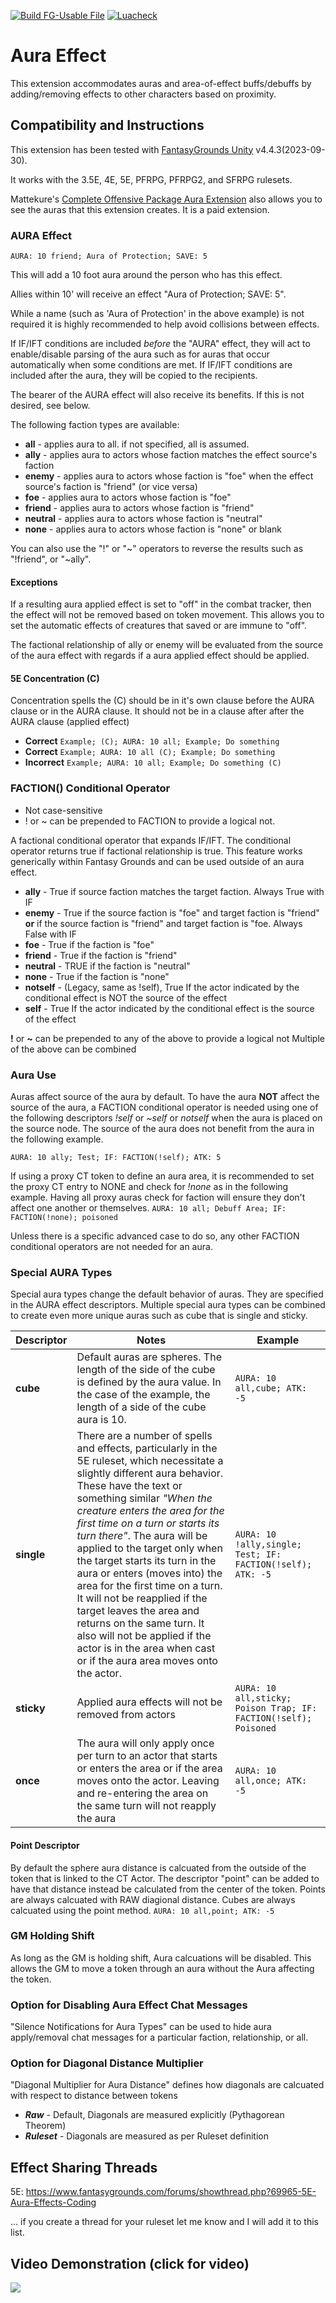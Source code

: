 [![Build FG-Usable File](https://github.com/FG-Unofficial-Developers-Guild/FG-Aura-Effect/actions/workflows/create-ext.yml/badge.svg)](https://github.com/FG-Unofficial-Developers-Guild/FG-Aura-Effect/actions/workflows/create-ext.yml) [![Luacheck](https://github.com/FG-Unofficial-Developers-Guild/FG-Aura-Effect/actions/workflows/luacheck.yml/badge.svg)](https://github.com/FG-Unofficial-Developers-Guild/FG-Aura-Effect/actions/workflows/luacheck.yml)

# Aura Effect

This extension accommodates auras and area-of-effect buffs/debuffs by adding/removing effects to other characters based on proximity.

## Compatibility and Instructions

This extension has been tested with [FantasyGrounds Unity](https://www.fantasygrounds.com/home/FantasyGroundsUnity.php) v4.4.3(2023-09-30).

It works with the 3.5E, 4E, 5E, PFRPG, PFRPG2, and SFRPG rulesets.

Mattekure's [Complete Offensive Package Aura Extension](https://forge.fantasygrounds.com/shop/items/620/view) also allows you to see the auras that this extension creates. It is a paid extension.

### AURA Effect

```AURA: 10 friend; Aura of Protection; SAVE: 5```

This will add a 10 foot aura around the person who has this effect.

Allies within 10' will receive an effect "Aura of Protection; SAVE: 5".

While a name (such as 'Aura of Protection' in the above example) is not required it is highly recommended to help avoid collisions between effects.

If IF/IFT conditions are included *before* the "AURA" effect, they will act to enable/disable parsing of the aura such as for auras that occur automatically when some conditions are met. If IF/IFT conditions are included after the aura, they will be copied to the recipients.

The bearer of the AURA effect will also receive its benefits. If this is not desired, see below.

The following faction types are available:

* **all** - applies aura to all. if not specified, all is assumed.
* **ally** - applies aura to actors whose faction matches the effect source's faction
* **enemy** - applies aura to actors whose faction is "foe" when the effect source's faction is "friend" (or vice versa)
* **foe** - applies aura to actors whose faction is "foe"
* **friend** - applies aura to actors whose faction is "friend"
* **neutral** - applies aura to actors whose faction is "neutral"
* **none** - applies aura to actors whose faction is "none" or blank

You can also use the "!" or "~" operators to reverse the results such as "!friend", or "~ally".

#### Exceptions

If a resulting aura applied effect is set to "off" in the combat tracker, then the effect will not be removed based on token movement. This allows you to set the automatic effects of creatures that saved or are immune to "off".

The factional relationship of ally or enemy will be evaluated from the source of the aura effect with regards if a aura applied effect should be applied.

#### 5E Concentration (C)

Concentration spells the (C) should be in it's own clause before the AURA clause or in the AURA clause. It should not be in a clause after after the AURA clause (applied effect)

* **Correct** ```Example; (C); AURA: 10 all; Example; Do something```
* **Correct** ```Example; AURA: 10 all (C); Example; Do something```
* **Incorrect** ```Example; AURA: 10 all; Example; Do something (C)```

### FACTION() Conditional Operator

* Not case-sensitive
* ! or ~ can be prepended to FACTION to provide a logical not.

A factional conditional operator that expands IF/IFT. The conditional operator returns true if factional relationship is true. This feature works generically within Fantasy Grounds and can be used outside of an aura effect.

* **ally** - True if source faction matches the target faction. Always True with IF
* **enemy** - True if the source faction is "foe" and target faction is "friend" **or** if the source faction is "friend" and target faction is "foe. Always False with IF
* **foe** - True if the faction is "foe"
* **friend** - True if the faction is "friend"
* **neutral** - TRUE if the faction is "neutral"
* **none** - True if the faction is "none"
* **notself** - (Legacy, same as !self), True If the actor indicated by the conditional effect is NOT the source of the effect
* **self** - True If the actor indicated by the conditional effect is the source of the effect

**!** or **~** can be prepended to any of the above to provide a logical not
Multiple of the above can be combined

### Aura Use

Auras affect source of the aura by default. To have the aura **NOT** affect the source of the aura, a FACTION conditional operator is needed using one of the following descriptors *!self* or *~self* or *notself* when the aura is placed on the source node. The source of the aura does not benefit from the aura in the following example.

```AURA: 10 ally; Test; IF: FACTION(!self); ATK: 5```

If using a proxy CT token to define an aura area, it is recommended to set the proxy CT entry to NONE and check for *!none* as in the following example. Having all proxy auras check for faction will ensure they don't affect one another or themselves.
```AURA: 10 all; Debuff Area; IF: FACTION(!none); poisoned```

Unless there is a specific advanced case to do so, any other FACTION conditional operators are not needed for an aura.

### Special AURA Types

Special aura types change the default behavior of auras. They are specified in the AURA effect descriptors. Multiple special aura types can be combined to create even more unique auras such as cube that is single and sticky.

|Descriptor|Notes|Example|
|----------|-----|-------|
|**cube**|Default auras are spheres. The length of the side of the cube is defined by the aura value. In the case of the example, the length of a side of the cube aura is 10.|```AURA: 10 all,cube; ATK: -5```|
|**single**|There are a number of spells and effects, particularly in the 5E ruleset, which necessitate a slightly different aura behavior. These have the text or something similar *"When the creature enters the area for the first time on a turn or starts its turn there"*. The aura will be applied to the target only when the target starts its turn in the aura or enters (moves into) the area for the first time on a turn. It will not be reapplied if the target leaves the area and returns on the same turn. It also will not be applied if the actor is in the area when cast or if the aura area moves onto the actor.|```AURA: 10 !ally,single; Test; IF: FACTION(!self); ATK: -5```|
|**sticky**|Applied aura effects will not be removed from actors|```AURA: 10 all,sticky; Poison Trap; IF: FACTION(!self); Poisoned```|
|**once**|The aura will only apply once per turn to an actor that starts or enters the area or if the area moves onto the actor. Leaving and re-entering the area on the same turn will not reapply the aura| ```AURA: 10 all,once; ATK: -5```|

#### Point Descriptor

By default the sphere aura distance is calcuated from the outside of the token that is linked to the CT Actor. The descriptor "point" can be added to have that distance instead be calculated from the center of the token. Points are always calcuated with RAW diagional distance. Cubes are always calcuated using the point method.
```AURA: 10 all,point; ATK: -5```

### GM Holding Shift

As long as the GM is holding shift, Aura calcuations will be disabled. This allows the GM to move a token through an aura without the Aura affecting the token.

### Option for Disabling Aura Effect Chat Messages

"Silence Notifications for Aura Types" can be used to hide aura apply/removal chat messages for a particular faction, relationship, or all.

### Option for Diagonal Distance Multiplier

"Diagonal Multiplier for Aura Distance" defines how diagonals are calcuated with respect to distance between tokens

* ***Raw*** - Default, Diagonals are measured explicitly (Pythagorean Theorem)
* ***Ruleset*** - Diagonals are measured as per Ruleset definition

## Effect Sharing Threads

5E: https://www.fantasygrounds.com/forums/showthread.php?69965-5E-Aura-Effects-Coding

... if you create a thread for your ruleset let me know and I will add it to this list.

## Video Demonstration (click for video)

[<img src="https://i.ytimg.com/vi_webp/e2JQzf5HI6I/hqdefault.webp">](https://www.youtube.com/watch?v=e2JQzf5HI6I)
